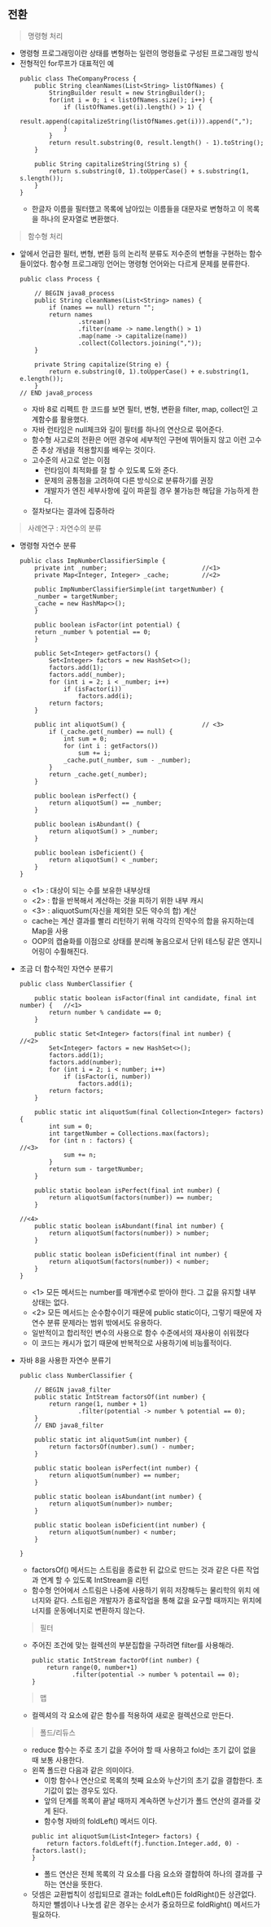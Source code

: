 <h2>전환</h2>

> 명령형 처리
- 명령형 프로그래밍이란 상태를 변형하는 일련의 명령들로 구성된 프로그래밍 방식
- 전형적인 for루프가 대표적인 예
    ```
    public class TheCompanyProcess {
        public String cleanNames(List<String> listOfNames) {
            StringBuilder result = new StringBuilder();
            for(int i = 0; i < listOfNames.size(); i++) {
                if (listOfNames.get(i).length() > 1) {
                    result.append(capitalizeString(listOfNames.get(i))).append(",");
                }
            }
            return result.substring(0, result.length() - 1).toString();
        }

        public String capitalizeString(String s) {
            return s.substring(0, 1).toUpperCase() + s.substring(1, s.length());
        }
    }
    ```
    - 한글자 이름을 필터했고 목록에 남아있는 이름들을 대문자로 변형하고 이 목록을 하나의 문자열로 변환했다.

> 함수형 처리
- 앞에서 언급한 필터, 변형, 변환 등의 논리적 분류도 저수준의 변형을 구현하는 함수들이었다. 함수형 프로그래밍 언어는 명령형 언어와는 다르게 문제를 분류한다.
    ```
    public class Process {

        // BEGIN java8_process
        public String cleanNames(List<String> names) {
            if (names == null) return "";
            return names
                    .stream()
                    .filter(name -> name.length() > 1)
                    .map(name -> capitalize(name))
                    .collect(Collectors.joining(","));
        }

        private String capitalize(String e) {
            return e.substring(0, 1).toUpperCase() + e.substring(1, e.length());
        }
    // END java8_process
    ```
    - 자바 8로 리펙트 한 코드를 보면 필터, 변형, 변환을 filter, map, collect인 고계함수를 활용했다.
    - 자바 런타임은 null체크와 길이 필터를 하나의 연산으로 묶어준다.
    - 함수형 사고로의 전환은 어떤 경우에 세부적인 구현에 뛰어들지 않고 이런 고수준 추상 개념을 적용할지를 배우는 것이다.
    - 고수준의 사고로 얻는 이점
        - 런타임이 최적화를 잘 할 수 있도록 도와 준다.
        - 문제의 공통점을 고려하여 다른 방식으로 분류하기를 권장
        - 개발자가 엔진 세부사항에 깊이 파묻힐 경우 불가능한 해답을 가능하게 한다.
    - 절차보다는 결과에 집중하라

> 사례연구 : 자연수의 분류
- 명령형 자연수 분류
    ```
    public class ImpNumberClassifierSimple {
        private int _number;                          //<1>
        private Map<Integer, Integer> _cache;         //<2>

        public ImpNumberClassifierSimple(int targetNumber) {
        _number = targetNumber;
        _cache = new HashMap<>();
        }

        public boolean isFactor(int potential) {
        return _number % potential == 0;
        }

        public Set<Integer> getFactors() {
            Set<Integer> factors = new HashSet<>();
            factors.add(1);
            factors.add(_number);
            for (int i = 2; i < _number; i++)
                if (isFactor(i))
                    factors.add(i);
            return factors;
        }

        public int aliquotSum() {                     // <3>
            if (_cache.get(_number) == null) {
                int sum = 0;
                for (int i : getFactors())
                    sum += i;
                _cache.put(_number, sum - _number);
            }
            return _cache.get(_number);
        }

        public boolean isPerfect() {
            return aliquotSum() == _number;
        }

        public boolean isAbundant() {
            return aliquotSum() > _number;
        }

        public boolean isDeficient() {
            return aliquotSum() < _number;
        }
    }
    ```
    - <1> : 대상이 되는 수를 보유한 내부상태
    - <2> : 합을 반복해서 계산하는 것을 피하기 위한 내부 캐시
    - <3> : aliquotSum(자신을 제외한 모든 약수의 합) 계산
    - cache는 계산 결과를 빨리 리턴하기 위해 각각의 진약수의 합을 유지하는데 Map을 사용
    - OOP의 캡슐화를 이점으로 상태를 분리해 놓음으로서 단위 테스팅 같은 엔지니어링이 수훨해진다.

- 조금 더 함수적인 자연수 분류기
    ```
    public class NumberClassifier {

        public static boolean isFactor(final int candidate, final int number) {   //<1>
            return number % candidate == 0;
        }

        public static Set<Integer> factors(final int number) {                    //<2>
            Set<Integer> factors = new HashSet<>();
            factors.add(1);
            factors.add(number);
            for (int i = 2; i < number; i++)
                if (isFactor(i, number))
                    factors.add(i);
            return factors;
        }

        public static int aliquotSum(final Collection<Integer> factors) {
            int sum = 0;
            int targetNumber = Collections.max(factors);
            for (int n : factors) {                                               //<3>
                sum += n;
            }
            return sum - targetNumber;
        }

        public static boolean isPerfect(final int number) {
            return aliquotSum(factors(number)) == number;
        }
                                                                                //<4>
        public static boolean isAbundant(final int number) {
            return aliquotSum(factors(number)) > number;
        }

        public static boolean isDeficient(final int number) {
            return aliquotSum(factors(number)) < number;
        }
    }
    ```
    - <1> 모든 메서드는 number를 매개변수로 받아야 한다. 그 값을 유지할 내부 상태는 없다.
    - <2> 모든 메서드는 순수함수이기 때문에 public static이다, 그렇기 때문에 자연수 분류 문제라는 범위 밖에서도 유용하다.
    - 일반적이고 합리적인 변수의 사용으로 함수 수준에서의 재사용이 쉬워졌다
    - 이 코드는 캐시가 없기 때문에 반복적으로 사용하기에 비능률적이다.

- 자바 8을 사용한 자연수 분류기
    ```
    public class NumberClassifier {

        // BEGIN java8_filter
        public static IntStream factorsOf(int number) {
            return range(1, number + 1)
                    .filter(potential -> number % potential == 0);
        }
        // END java8_filter

        public static int aliquotSum(int number) {
            return factorsOf(number).sum() - number;
        }

        public static boolean isPerfect(int number) {
            return aliquotSum(number) == number;
        }

        public static boolean isAbundant(int number) {
            return aliquotSum(number)> number;
        }

        public static boolean isDeficient(int number) {
            return aliquotSum(number) < number;
        }

    }
    ```
    - factorsOf() 메서드는 스트림을 종료한 뒤 값으로 만드는 것과 같은 다른 작업과 연계 할 수 있도록 IntStream을 리턴
    - 함수형 언어에서 스트림은 나중에 사용하기 위히 저장해두는 물리학의 위치 에너지와 같다. 스트림은 개발자가 종료작업을 통해 값을 요구할 때까지는 위치에너지를 운동에너지로 변환하지 않는다.

    > 필터
    - 주어진 조건에 맞는 컬렉션의 부분집합을 구하려면 filter를 사용해라.
        ```
        public static IntStream factorOf(int number) {
            return range(0, number+1)
                   .filter(potential -> number % potentail == 0);
        }
        ```
    > 맵
    - 컬렉셔의 각 요소에 같은 함수를 적용하여 새로운 컬렉션으로 만든다.

    >폴드/리듀스
    - reduce 함수는 주로 초기 값을 주어야 할 때 사용하고 fold는 초기 값이 없을 때 보통 사용한다.
    - 왼쪽 폴드란 다음과 같은 의미이다.
        - 이항 함수나 연산으로 목록의 첫째 요소와 누산기의 초기 값을 결합한다. 초기값이 없는 경우도 있다.
        - 앞의 단계를 목록이 끝날 때까지 계속하면 누산기가 폴드 연산의 결과를 갖게 된다.
        - 함수형 자바의 foldLeft() 메서드 이다.
        ```
        public int aliquotSum(List<Integer> factors) {
            return factors.foldLeft(fj.function.Integer.add, 0) - factors.last();
        }
        ```
        - 폴드 연산은 전체 목록의 각 요소를 다음 요소와 결합하여 하나의 결과를 구하는 연산을 뜻한다.
    - 덧셈은 교환법칙이 성립되므로 결과는 foldLeft()든 foldRight()든 상관없다. 하지만 뺄셈이나 나눗셈 같은 경우는 순서가 중요하므로 foldRight() 메서드가 필요하다. 